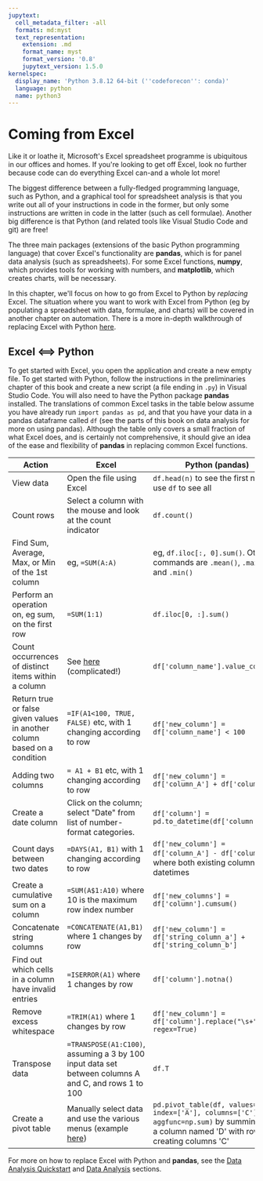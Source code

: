 ```yaml
---
jupytext:
  cell_metadata_filter: -all
  formats: md:myst
  text_representation:
    extension: .md
    format_name: myst
    format_version: '0.8'
    jupytext_version: 1.5.0
kernelspec:
  display_name: 'Python 3.8.12 64-bit (''codeforecon'': conda)'
  language: python
  name: python3
---
```


# Coming from Excel

Like it or loathe it, Microsoft's Excel spreadsheet programme is ubiquitous in our offices and homes. If you're looking to get off Excel, look no further because code can do everything Excel can-and a whole lot more!

The biggest difference between a fully-fledged programming language, such as Python, and a graphical tool for spreadsheet analysis is that you write out all of your instructions in code in the former, but only some instructions are written in code in the latter (such as cell formulae). Another big difference is that Python (and related tools like Visual Studio Code and git) are free!

The three main packages (extensions of the basic Python programming language) that cover Excel's functionality are **pandas**, which is for panel data analysis (such as spreadsheets). For some Excel functions, **numpy**, which provides tools for working with numbers, and **matplotlib**, which creates charts, will be necessary.

In this chapter, we'll focus on how to go from Excel to Python by *replacing* Excel. The situation where you want to work with Excel from Python (eg by populating a spreadsheet with data, formulae, and charts) will be covered in another chapter on automation. There is a more in-depth walkthrough of replacing Excel with Python [here](https://towardsdatascience.com/a-complete-yet-simple-guide-to-move-from-excel-to-python-d664e5683039).

## Excel <==> Python

To get started with Excel, you open the application and create a new empty file. To get started with Python, follow the instructions in the preliminaries chapter of this book and create a new script (a file ending in `.py`) in Visual Studio Code. You will also need to have the Python package **pandas** installed. The translations of common Excel tasks in the table below assume you have already run `import pandas as pd`, and that you have your data in a pandas dataframe called `df` (see the parts of this book on data analysis for more on using pandas). Although the table only covers a small fraction of what Excel does, and is certainly not comprehensive, it should give an idea of the ease and flexibility of **pandas** in replacing common Excel functions.

| Action | Excel      | Python (pandas) |
|-----| ----------- | ----------- |
|View data | Open the file using Excel  | `df.head(n)` to see the first n rows; use `df` to see all       |
|Count rows | Select a column with the mouse and look at the count indicator  | `df.count()`   |
| Find Sum, Average, Max, or Min of the 1st column | eg, `=SUM(A:A)`   | eg, `df.iloc[:, 0].sum()`. Other commands are `.mean()`, `.max()`, and `.min()`      |
| Perform an operation on, eg sum, on the first row | `=SUM(1:1)` | `df.iloc[0, :].sum()` |
| Count occurrences of distinct items within a column | See [here](https://superuser.com/questions/442653/ms-excel-how-to-count-occurrences-of-items-in-a-list) (complicated!) | `df['column_name'].value_counts()` |
| Return true or false given values in another column based on a condition | `=IF(A1<100, TRUE, FALSE)` etc, with 1 changing according to row | `df['new_column'] = df['column_name'] < 100` |
| Adding two columns | `= A1 + B1` etc, with 1 changing according to row | `df['new_column'] = df['column_A'] + df['column_B']` |
| Create a date column | Click on the column; select "Date" from list of number-format categories. | `df['column'] = pd.to_datetime(df['column'])` |
| Count days between two dates | `=DAYS(A1, B1)` with 1 changing according to row | `df['new_column'] = df['column_A'] - df['column_B']`, where both existing columns are datetimes |
| Create a cumulative sum on a column | `=SUM(A$1:A10)` where 10 is the maximum row index number | `df['new_columns'] = df['column'].cumsum()` |
| Concatenate string columns | `=CONCATENATE(A1,B1)` where 1 changes by row | `df['new_column'] = df['string_column_a'] + df['string_column_b']` |
| Find out which cells in a column have invalid entries | `=ISERROR(A1)` where 1 changes by row | `df['column'].notna()` |
| Remove excess whitespace | `=TRIM(A1)` where 1 changes by row | `df['new_column'] = df['column'].replace("\s+", " ", regex=True)` |
| Transpose data | `=TRANSPOSE(A1:C100)`, assuming a 3 by 100 input data set between columns A and C, and rows 1 to 100 | `df.T` |
| Create a pivot table | Manually select data and use the various menus (example [here](https://www.excel-easy.com/data-analysis/pivot-tables.html)) | `pd.pivot_table(df, values='D', index=['A'], columns=['C'], aggfunc=np.sum)` by summing over a column named 'D' with rows 'A', creating columns 'C' |

For more on how to replace Excel with Python and **pandas**, see the [Data Analysis Quickstart](data-quickstart) and [Data Analysis](working-with-data) sections.
